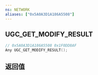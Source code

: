 ```yaml
---
ns: NETWORK
aliases: ["0x5A0A3D1A186A5508"]
---
```

## UGC_GET_MODIFY_RESULT

```c
// 0x5A0A3D1A186A5508 0x1F0DD8AF
Any UGC_GET_MODIFY_RESULT();
```

## 返回值

